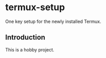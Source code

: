 # termux-setup
One key setup for the newly installed Termux.

## Introduction

This is a hobby project. 
